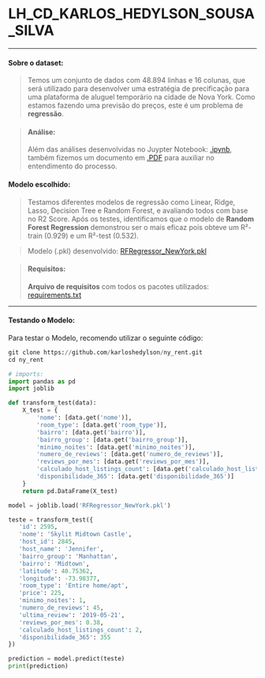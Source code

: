 # LH_CD_KARLOS_HEDYLSON_SOUSA_SILVA

---
#### Sobre o dataset:
> Temos um conjunto de dados com 48.894 linhas e 16 colunas, que será utilizado para desenvolver uma estratégia de precificação para uma plataforma de aluguel temporário na cidade de Nova York. Como estamos fazendo uma previsão do preços, este é um problema de **regressão**.

> #### Análise:
> Além das análises desenvolvidas no Juypter Notebook: [.ipynb](https://github.com/karloshedylson/ny_rent/blob/main/LH_CD_Karlos_Hedylson_Sousa_Silva.ipynb), também fizemos um documento em [.PDF](https://github.com/karloshedylson/ny_rent/blob/main/ReportNewYork_RentPrediction.pdf) para auxiliar no entendimento do processo.

#### Modelo escolhido:
> Testamos diferentes modelos de regressão como Linear, Ridge, Lasso, Decision Tree e Random Forest, e avaliando todos com base no R2 Score. Após os testes, identificamos que o modelo de **Random Forest Regression** demonstrou ser o mais eficaz pois obteve um R²-train (0.929) e um R²-test (0.532).

>  Modelo (.pkl) desenvolvido:  [RFRegressor_NewYork.pkl](https://github.com/karloshedylson/ny_rent/blob/main/RFRegressor_NewYork.pkl)


> #### Requisitos:
> **Arquivo de requisitos** com todos os pacotes utilizados: [requirements.txt](https://github.com/karloshedylson/ny_rent/blob/main/requirements.txt)

---

#### Testando o Modelo:

Para testar o Modelo, recomendo utilizar o seguinte código:

``` py
git clone https://github.com/karloshedylson/ny_rent.git
cd ny_rent

# imports:
import pandas as pd
import joblib

def transform_test(data):
    X_test = {
        'nome': [data.get('nome')],
        'room_type': [data.get('room_type')],
        'bairro': [data.get('bairro')],
        'bairro_group': [data.get('bairro_group')],
        'minimo_noites': [data.get('minimo_noites')],
        'numero_de_reviews': [data.get('numero_de_reviews')],
        'reviews_por_mes': [data.get('reviews_por_mes')],
        'calculado_host_listings_count': [data.get('calculado_host_listings_count')],
        'disponibilidade_365': [data.get('disponibilidade_365')]
    }
    return pd.DataFrame(X_test)

model = joblib.load('RFRegressor_NewYork.pkl')

teste = transform_test({
   'id': 2595,
   'nome': 'Skylit Midtown Castle',
   'host_id': 2845,
   'host_name': 'Jennifer',
   'bairro_group': 'Manhattan',
   'bairro': 'Midtown',
   'latitude': 40.75362,
   'longitude': -73.98377,
   'room_type': 'Entire home/apt',
   'price': 225,
   'minimo_noites': 1,
   'numero_de_reviews': 45,
   'ultima_review': '2019-05-21',
   'reviews_por_mes': 0.38,
   'calculado_host_listings_count': 2,
   'disponibilidade_365': 355
})

prediction = model.predict(teste)
print(prediction)
```
